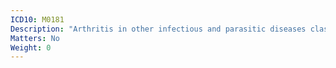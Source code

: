```yaml
---
ICD10: M0181
Description: "Arthritis in other infectious and parasitic diseases classified elsewhere: Shoulder region"
Matters: No
Weight: 0
---
```

